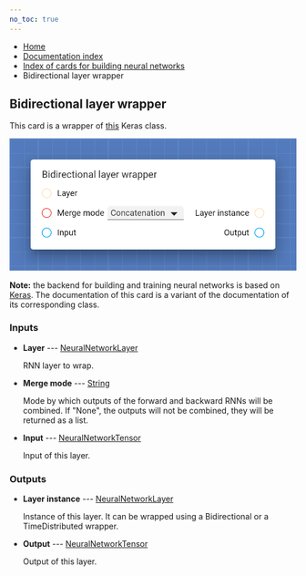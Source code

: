 ```yaml
---
no_toc: true
---
```


<ul class="breadcrumb">
    <li><a href="">Home</a></li>
    <li><a href="documentation">Documentation index</a></li>
    <li><a href="neural_network_cards/">Index of cards for building neural networks</a></li>
    <li>Bidirectional layer wrapper</li>
</ul>

## Bidirectional layer wrapper

This card is a wrapper of [this](https://keras.io/api/layers/recurrent_layers/bidirectional/) Keras class.

!["Bidirectional layer wrapper" card](assets/img/neural_network_cards/layer_Bidirectional.png)

**Note:** the backend for building and training neural networks is based on [Keras](https://keras.io/). The documentation of this card is a variant of the documentation of its corresponding class.


### Inputs


* **Layer** --- [NeuralNetworkLayer](types/NeuralNetworkLayer)

  RNN layer to wrap.

* **Merge mode** --- [String](types/String)

  Mode by which outputs of the forward and backward RNNs will be combined. If "None", the outputs will not be combined, they will be returned as a list.

* **Input** --- [NeuralNetworkTensor](types/NeuralNetworkTensor)

  Input of this layer.





### Outputs


* **Layer instance** --- [NeuralNetworkLayer](types/NeuralNetworkLayer)

  Instance of this layer. It can be wrapped using a Bidirectional or a TimeDistributed wrapper.

* **Output** --- [NeuralNetworkTensor](types/NeuralNetworkTensor)

  Output of this layer.




